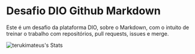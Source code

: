 # Desafio DIO Github Markdown

Este é um desafio da plataforma DIO, sobre o Markdown, com o intuito de treinar o trabalho com repositórios, pull requests, issues e merge.



![terukimateus's Stats](https://github-readme-stats.vercel.app/api?username=terukimateus&theme=swift&show_icons=true&hide_border=true&count_private=true)
